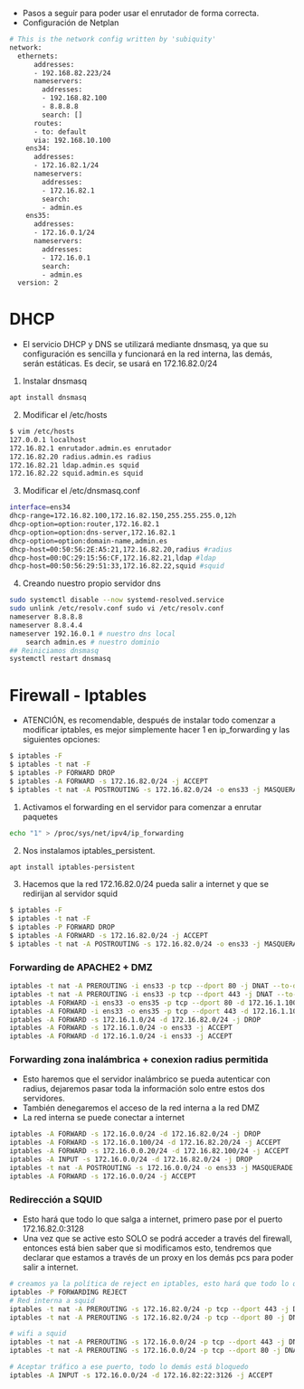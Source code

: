 - Pasos a seguir para poder usar el enrutador de forma correcta.
- Configuración de Netplan
```bash
# This is the network config written by 'subiquity'
network:
  ethernets:
      addresses:
      - 192.168.82.223/24
      nameservers:
        addresses:
        - 192.168.82.100
        - 8.8.8.8
        search: []
	  routes:
	  - to: default
	  via: 192.168.10.100
    ens34:
      addresses:
      - 172.16.82.1/24
      nameservers:
        addresses:
        - 172.16.82.1
        search:
        - admin.es
    ens35:
      addresses:
      - 172.16.0.1/24
      nameservers:
        addresses:
        - 172.16.0.1
        search:
        - admin.es
  version: 2
```

# DHCP 
- El servicio DHCP y DNS se utilizará mediante dnsmasq, ya que su configuración es sencilla y funcionará en la red interna, las demás, serán estáticas. Es decir, se usará en 172.16.82.0/24

1. Instalar dnsmasq
```bash
apt install dnsmasq
```
2. Modificar el /etc/hosts
```bash
$ vim /etc/hosts
127.0.0.1 localhost
172.16.82.1 enrutador.admin.es enrutador
172.16.82.20 radius.admin.es radius
172.16.82.21 ldap.admin.es squid
172.16.82.22 squid.admin.es squid
```
3. Modificar el /etc/dnsmasq.conf
```bash
interface=ens34
dhcp-range=172.16.82.100,172.16.82.150,255.255.255.0,12h
dhcp-option=option:router,172.16.82.1
dhcp-option=option:dns-server,172.16.82.1
dhcp-option=option:domain-name,admin.es
dhcp-host=00:50:56:2E:A5:21,172.16.82.20,radius #radius
dhcp-host=00:0C:29:15:56:CF,172.16.82.21,ldap #ldap
dhcp-host=00:50:56:29:51:33,172.16.82.22,squid #squid
```
4. Creando nuestro propio servidor dns
```bash
sudo systemctl disable --now systemd-resolved.service 
sudo unlink /etc/resolv.conf sudo vi /etc/resolv.conf
nameserver 8.8.8.8
nameserver 8.8.4.4
nameserver 192.16.0.1 # nuestro dns local
	search admin.es # nuestro dominio
## Reiniciamos dnsmasq
systemctl restart dnsmasq
```

# Firewall - Iptables

- ATENCIÓN, es recomendable, después de instalar todo comenzar a modificar iptables, es mejor simplemente hacer 1 en ip_forwarding y las siguientes opciones:
```bash
$ iptables -F
$ iptables -t nat -F
$ iptables -P FORWARD DROP
$ iptables -A FORWARD -s 172.16.82.0/24 -j ACCEPT
$ iptables -t nat -A POSTROUTING -s 172.16.82.0/24 -o ens33 -j MASQUERADE
```

1. Activamos el forwarding en el servidor para comenzar a enrutar paquetes
```bash
echo "1" > /proc/sys/net/ipv4/ip_forwarding
```

2. Nos instalamos iptables_persistent.
```bash
apt install iptables-persistent
```
3. Hacemos que la red 172.16.82.0/24 pueda salir a internet y que se redirijan al servidor squid
```bash
$ iptables -F
$ iptables -t nat -F
$ iptables -P FORWARD DROP
$ iptables -A FORWARD -s 172.16.82.0/24 -j ACCEPT
$ iptables -t nat -A POSTROUTING -s 172.16.82.0/24 -o ens33 -j MASQUERADE
```

### Forwarding de APACHE2 + DMZ

```bash
iptables -t nat -A PREROUTING -i ens33 -p tcp --dport 80 -j DNAT --to-destination 172.16.1.100:80
iptables -t nat -A PREROUTING -i ens33 -p tcp --dport 443 -j DNAT --to-destination 172.16.1.100:443
iptables -A FORWARD -i ens33 -o ens35 -p tcp --dport 80 -d 172.16.1.100 -j ACCEPT
iptables -A FORWARD -i ens33 -o ens35 -p tcp --dport 443 -d 172.16.1.100 -j ACCEPT
iptables -A FORWARD -s 172.16.1.0/24 -d 172.16.82.0/24 -j DROP
iptables -A FORWARD -s 172.16.1.0/24 -o ens33 -j ACCEPT
iptables -A FORWARD -d 172.16.1.0/24 -i ens33 -j ACCEPT
```


### Forwarding zona inalámbrica + conexion radius permitida
- Esto haremos que el servidor inalámbrico se pueda autenticar con radius, dejaremos pasar toda la información solo entre estos dos servidores.
- También denegaremos el acceso de la red interna a la red DMZ
- La red interna se puede conectar a internet

```bash
iptables -A FORWARD -s 172.16.0.0/24 -d 172.16.82.0/24 -j DROP
iptables -A FORWARD -s 172.16.0.100/24 -d 172.16.82.20/24 -j ACCEPT
iptables -A FORWARD -s 172.16.0.0.20/24 -d 172.16.82.100/24 -j ACCEPT
iptables -A INPUT -s 172.16.0.0/24 -d 172.16.82.0/24 -j DROP
iptables -t nat -A POSTROUTING -s 172.16.0.0/24 -o ens33 -j MASQUERADE
iptables -A FORWARD -s 172.16.0.0/24 -j ACCEPT
```
### Redirección a SQUID 

- Esto hará que todo lo que salga a internet, primero pase por el puerto 172.16.82.0:3128
- Una vez que se active esto SOLO se podrá acceder a través del firewall, entonces está bien saber que si modificamos esto, tendremos que declarar que estamos a través de un proxy en los demás pcs para poder salir a internet.
```bash
# creamos ya la política de reject en iptables, esto hará que todo lo que no ponga que sea forwarding lo eliminará.
iptables -P FORWARDING REJECT
# Red interna a squid
iptables -t nat -A PREROUTING -s 172.16.82.0/24 -p tcp --dport 443 -j DNAT --to-destination 172.16.82.22:3126
iptables -t nat -A PREROUTING -s 172.16.82.0/24 -p tcp --dport 80 -j DNAT --to-destination 172.16.82.22:3126

# wifi a squid
iptables -t nat -A PREROUTING -s 172.16.0.0/24 -p tcp --dport 443 -j DNAT --to-destination 172.16.82.22:3126
iptables -t nat -A PREROUTING -s 172.16.0.0/24 -p tcp --dport 80 -j DNAT --to-destination 172.16.82.22:3126

# Aceptar tráfico a ese puerto, todo lo demás está bloquedo
iptables -A INPUT -s 172.16.0.0/24 -d 172.16.82:22:3126 -j ACCEPT

```